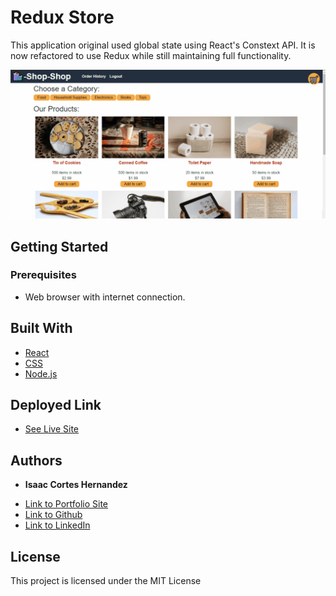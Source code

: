 # Redux Store

This application original used global state using React's Constext API. It is now refactored to use Redux while still maintaining full functionality.

![animated image of website](/assets/img/22-state-homework-demo-02.gif)

## Getting Started
### Prerequisites

* Web browser with internet connection.

## Built With

* [React](https://reactjs.org/docs/getting-started.html)
* [CSS](https://developer.mozilla.org/en-US/docs/Web/CSS)
* [Node.js](https://nodejs.org/en/docs/)

## Deployed Link

* [See Live Site](https://whispering-brushlands-70963.herokuapp.com/)


## Authors

* **Isaac Cortes Hernandez** 

- [Link to Portfolio Site](https://icortes.github.io/my-first-portfolio/)
- [Link to Github](https://github.com/icortes)
- [Link to LinkedIn](https://www.linkedin.com/in/cortes-isaac)

## License

This project is licensed under the MIT License 
